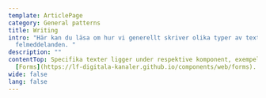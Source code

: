 ```yaml
---
template: ArticlePage
category: General patterns
title: Writing
intro: "Här kan du läsa om hur vi generellt skriver olika typer av texter, som
  felmeddelanden. "
description: ""
contentTop: Specifika texter ligger under respektive komponent, exempelvis under
  [Forms](https://lf-digitala-kanaler.github.io/components/web/forms).
wide: false
lang: false
---
```

